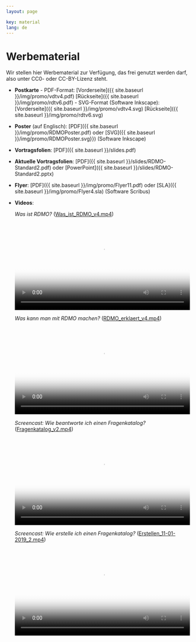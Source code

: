 ```yaml
---
layout: page

key: material
lang: de
---
```


Werbematerial
============

Wir stellen hier Werbematerial zur Verfügung, das frei genutzt werden darf, also unter CC0- oder CC-BY-Lizenz steht.

* **Postkarte** - PDF-Format: [Vorderseite]({{ site.baseurl }}/img/promo/vdtv4.pdf) [Rückseite]({{ site.baseurl }}/img/promo/rdtv6.pdf)
            - SVG-Format (Software Inkscape): [Vorderseite]({{ site.baseurl }}/img/promo/vdtv4.svg) [Rückseite]({{ site.baseurl }}/img/promo/rdtv6.svg)
* **Poster** (auf Englisch): [PDF]({{ site.baseurl }}/img/promo/RDMOPoster.pdf) oder [SVG]({{ site.baseurl }}/img/promo/RDMOPoster.svg}}) (Software Inkscape)
* **Vortragsfolien**: [PDF]({{ site.baseurl }}/slides.pdf)
*  **Aktuelle Vortragsfolien**: [PDF]({{ site.baseurl }}/slides/RDMO-Standard2.pdf) oder [PowerPoint]({{ site.baseurl }}/slides/RDMO-Standard2.pptx)
* **Flyer**: [PDF]({{ site.baseurl }}/img/promo/Flyer11.pdf) oder [SLA]({{ site.baseurl }}/img/promo/Flyer4.sla) (Software Scribus)
* **Videos**:

    *Was ist RDMO?* (<a href="{{ site.baseurl }}/img/promo/Was_ist_RDMO_v4.mp4">Was_ist_RDMO_v4.mp4</a>)

    <video poster="{{ site.baseurl}}/img/promo/WasistRDMO.png" controls="controls" style="width: 100%;"><source src="{{ site.baseurl}}/img/promo/Was_ist_RDMO_v4.mp4" type="video/mp4">Your browser does not support the video tag.</video>

    *Was kann man mit RDMO machen?* (<a href="{{ site.baseurl }}/img/promo/RDMO_erklaert_v4.mp4">RDMO_erklaert_v4.mp4</a>)

    <video poster="{{ site.baseurl}}/img/promo/RDMOerklaert.png" controls="controls" style="width: 100%;"><source src="{{ site.baseurl}}/img/promo/RDMO_erklaert_v4.mp4" type="video/mp4">Your browser does not support the video tag.</video>
    
     *Screencast: Wie beantworte ich einen Fragenkatalog?* (<a href="{{ site.baseurl }}/img/promo/Fragenkatalog_v2.mp4">Fragenkatalog_v2.mp4</a>)

    <video poster="{{ site.baseurl}}/img/promo/Fragenkatalog_v1.tcsproj_First_Frame.png" controls="controls" style="width: 100%;"><source src="{{ site.baseurl}}/img/promo/Fragenkatalog_v2.mp4">Your browser does not support the video tag.</video>
    
     *Screencast: Wie erstelle ich einen Fragenkatalog?* (<a href="{{ site.baseurl }}/img/promo/Erstellen_22-01-2019_2.mp4">Erstellen_11-01-2019_2.mp4</a>)

    <video poster="{{ site.baseurl}}/img/promo/Erstellen_First_Frame.PNG" controls="controls" style="width: 100%;"><source src="{{ site.baseurl}}/img/promo/Erstellen_22-01-2019_2.mp4">Your browser does not support the video tag.</video>

